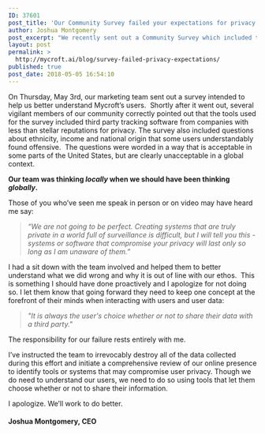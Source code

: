 ```yaml
---
ID: 37601
post_title: 'Our Community Survey failed your expectations for privacy &#8211; here&#8217;s how we&#8217;re going to do better'
author: Joshua Montgomery
post_excerpt: "We recently sent out a Community Survey which included tracking tools, as well as demographic questions, which do not meet our community's expectations of privacy. <strong>Here's how we're going to do better. </strong>"
layout: post
permalink: >
  http://mycroft.ai/blog/survey-failed-privacy-expectations/
published: true
post_date: 2018-05-05 16:54:10
---
```

<span style="font-weight: 400;">On Thursday, May 3rd, our marketing team sent out a survey intended to help us better understand Mycroft’s users.  Shortly after it went out, several vigilant members of our community correctly pointed out that the tools used for the survey included third party tracking software from companies with less than stellar reputations for privacy. </span><span style="font-weight: 400;">The survey also included questions about ethnicity, income and national origin that some users understandably found offensive.  The questions were worded in a way that is acceptable in some parts of the United States, but are clearly unacceptable in a global context.  </span>

<strong>Our team was thinking <em>locally</em> when we should have been thinking <em>globally</em>.</strong>

<span style="font-weight: 400;">Those of you who’ve seen me speak in person or on video may have heard me say: </span>
<blockquote><em><span style="font-weight: 400;">“We are not going to be perfect. Creating systems that are truly private in a world full of surveillance is difficult, but I will tell you this - systems or software that compromise your privacy will last only so long as I am unaware of them.”</span></em></blockquote>
<span style="font-weight: 400;">I had a sit down with the team involved and helped them to better understand what we did wrong and why it is out of line with our ethos.  This is something I should have done proactively and I apologize for not doing so. I let them know that going forward they need to keep one concept at the forefront of their minds when interacting with users and user data:</span>
<blockquote><em><span style="font-weight: 400;">"It is always the user's choice whether or not to share their data with a third party."</span></em></blockquote>
<span style="font-weight: 400;">The responsibility for our failure rests entirely with me.</span>

<span style="font-weight: 400;">I’ve instructed the team to irrevocably destroy all of the data collected during this effort and initiate a comprehensive review of our online presence to identify tools or systems that may compromise user privacy. Though we do need to understand our users, we need to do so using tools that let them choose whether or not to share their information.</span>

<span style="font-weight: 400;">I apologize. We’ll work to do better.</span>
<h4><strong>Joshua Montgomery, CEO</strong></h4>